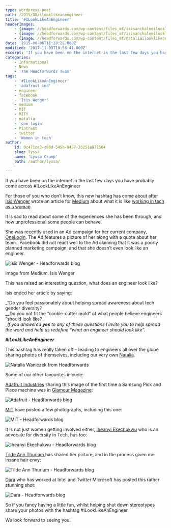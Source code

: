 ```yaml
---
type: wordpress-post
path: /2015/08/ilooklikeanengineer
title: '#ILookLikeAnEngineer'
headerImages:
    - {image: //headforwards.com/wp-content/files_mf/isisanchaleeilooklikeanengineerheadforwardsblog.jpeg, text: '#ILookLikeAnEngineer '}
    - {image: //headforwards.com/wp-content/files_mf/isisanchaleeilooklikeanengineerheadforwards.jpeg, text: '#ILookLikeAnEngineer '}
    - {image: //headforwards.com/wp-content/files_mf/nataliailooklikeanengineerblog.jpg, text: '#ILookLikeAnEngineer '}
date: '2015-08-06T11:28:28.000Z'
modified: '2017-11-03T10:56:41.000Z'
excerpt: 'If you have been on the internet in the last few days you have probably come across #ILookLikeAnEngineer For those of you who don’t know, this new hashtag has come about after Isis Wenger wrote an article for Medium about what it is like working in tech as a woman. It is sad to read about some …'
categories:
    - Informational
    - News
    - 'The Headforwards Team'
tags:
    - '#ILookLikeAnEngineer'
    - 'adafruit ind'
    - engineer
    - facebook
    - 'Isis Wenger'
    - medium
    - MIT
    - MITY
    - natalia
    - 'one login'
    - Pintrest
    - twitter
    - 'Women in tech'
author:
    id: 0c471ce3-c08d-545b-9457-33251e971504
    slug: lyssa
    name: 'Lyssa Crump'
    path: /author/lyssa/

---
```

If you have been on the internet in the last few days you have probably come across #ILookLikeAnEngineer

For those of you who don’t know, this new hashtag has come about after [Isis Wenger](https://twitter.com/isisanchalee) wrote an article for [Medium](https://medium.com) about what it is like [working in tech as a woman](https://medium.com/the-coffeelicious/you-may-have-seen-my-face-on-bart-8b9561003e0f).

It is sad to read about some of the experiences she has been through, and how unprofessional some people can behave.

She was recently used in an Ad campaign for her current company, [OneLogin](https://www.onelogin.com/). The Ad features a picture of her along with a quote about her team.  Facebook did not react well to the Ad claiming that it was a poorly planned marketing campaign, and that she doesn’t even look like an engineer.

![Isis Wenger - Headforwards blog ](//headforwards.com/wp-content/uploads/2015/08/1-tM5CLfGMj4wIT4qGzxNQGQ.jpeg)

Image from Medium. Isis Wenger

This has raised an interesting question, what does an engineer look like?

Isis ended her article by saying:

_“Do you feel passionately about helping spread awareness about tech gender diversity?  
__Do you not fit the “cookie-cutter mold” of what people believe engineers “should look like?  
__If you answered **yes** to any of these questions I invite you to help spread the word and help us redefine “what an engineer should look like”._

_**#iLookLikeAnEngineer**_

This hashtag has really taken off – leading to engineers all over the globe sharing photos of themselves, including our very own [Natalia](https://twitter.com/natkuTala).

![Natalia Waniczek from Headforwards ](//headforwards.com/wp-content/uploads/2015/08/Natalia.jpg)

Some of our other favourites inlcude:

[Adafruit Industries](https://twitter.com/adafruit) sharing this image of the first time a Samsung Pick and Place machine was in [Glamour Magazine](http://www.glamourmagazine.co.uk/):

![Adafruit - Headforwards blog](//headforwards.com/wp-content/uploads/2015/08/Screen-Shot-2015-08-06-at-11.52.25.png)

[MIT](https://twitter.com/MIT) have posted a few photographs, including this one:

![MIT - Headforwards blog ](//headforwards.com/wp-content/uploads/2015/08/Screen-Shot-2015-08-06-at-11.52.54.png)

It is not just women getting involved either, [Iheanyi Ekechukwu](https://twitter.com/kwuchu) who is an advocate for diversity in Tech, has too:

![Iheanyi Ekechukwu - Headforwards blog ](//headforwards.com/wp-content/uploads/2015/08/Screen-Shot-2015-08-06-at-11.55.44.png)

[Tilde Ann Thurium ](https://twitter.com/annthurium)has shared her picture, and in the process given me insane hair envy:

![Tilde Ann Thurium - Headforwards blog ](//headforwards.com/wp-content/uploads/2015/08/Screen-Shot-2015-08-06-at-11.56.49.png)

[Dara](https://twitter.com/daraoke) who has worked at Intel and Twitter Microsoft has posted this rather stunning shot:

![Dara - Headforwards blog ](//headforwards.com/wp-content/uploads/2015/08/Screen-Shot-2015-08-06-at-12.20.41.png)

So if you fancy having a little fun, whilst helping shut down stereotypes share your photos with the hashtag #ILookLikeAnEngineer

We look forward to seeing you!
